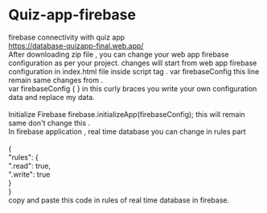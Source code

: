 # Quiz-app-firebase
firebase connectivity with quiz app
<br> https://database-quizapp-final.web.app/
<br>After downloading zip file , you can change your web app  firebase configuration as per your project. 
changes will start from web app  firebase configuration in index.html file inside script tag . var firebaseConfig this line remain same changes from .
<br> var firebaseConfig { } in this  curly braces  you write your own configuration data and replace my data.<br>
  <br> Initialize Firebase firebase.initializeApp(firebaseConfig); this will remain same don't change this .
 <br> In firebase application , real time database you can change in rules part <br>
 <br>   {
 <br>  "rules": {
  <br>   ".read": true,
   <br>  ".write": true
  <br> }
 <br>}
  <br>copy and paste this code in rules of real time database in firebase.
